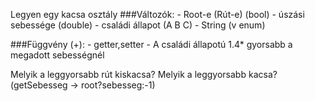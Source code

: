 Legyen egy kacsa osztály
###Változók:
    - Root-e (Rút-e) (bool)
    - úszási sebessége (double)
    - családi állapot (A B C) - String (v enum)

###Függvény (+):
    - getter,setter
    - A családi állapotú 1.4* gyorsabb a
        megadott sebességnél

Melyik a leggyorsabb rút kiskacsa?
Melyik a leggyorsabb kacsa?
    (getSebesseg -> root?sebesseg:-1)
